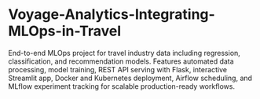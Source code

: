 # Voyage-Analytics-Integrating-MLOps-in-Travel
End-to-end MLOps project for travel industry data including regression, classification, and recommendation models. Features automated data processing, model training, REST API serving with Flask, interactive Streamlit app, Docker and Kubernetes deployment, Airflow scheduling, and MLflow experiment tracking for scalable production-ready workflows.
